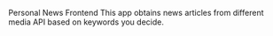 Personal News Frontend
This app obtains news articles from different media API based on keywords you decide.
